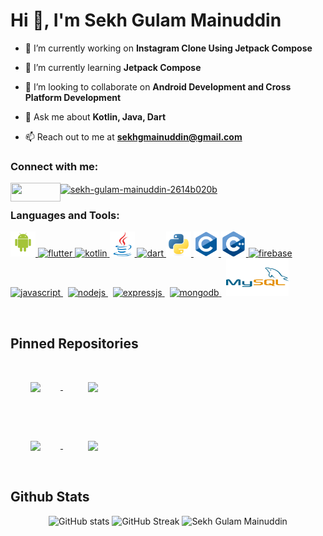 # Hi 👋, I'm Sekh Gulam Mainuddin

- 🔭 I’m currently working on **Instagram Clone Using Jetpack Compose**

- 🌱 I’m currently learning **Jetpack Compose**

- 👯 I’m looking to collaborate on **Android Development and Cross Platform Development**

- 💬 Ask me about **Kotlin, Java, Dart**

- 📫 Reach out to me at **sekhgmainuddin@gmail.com**

<h3 align="left">Connect with me:</h3>

<p align="left">
  <a href="mailto:sekhgmainuddin@gmail.com"><img align="left" height="30" width="80" src="https://ssl.gstatic.com/ui/v1/icons/mail/rfr/logo_gmail_lockup_dark_1x_r5.png" /></a>
<a href="https://linkedin.com/in/sekh-gulam-mainuddin-2614b020b" target="blank"><img align="center" src="https://raw.githubusercontent.com/rahuldkjain/github-profile-readme-generator/master/src/images/icons/Social/linked-in-alt.svg" alt="sekh-gulam-mainuddin-2614b020b" height="30" width="40" /></a>
</p>

<h3 align="left">Languages and Tools:</h3>

<p align="left"> 
  <a href="https://developer.android.com" target="_blank" rel="noreferrer"> <img src="https://raw.githubusercontent.com/devicons/devicon/master/icons/android/android-original-wordmark.svg" alt="android" width="40" height="40"/> </a>
  <a href="https://flutter.dev" target="_blank" rel="noreferrer"> <img src="https://www.vectorlogo.zone/logos/flutterio/flutterio-icon.svg" alt="flutter" width="40" height="40"/> </a> 
  <a href="https://kotlinlang.org" target="_blank" rel="noreferrer"> <img src="https://www.vectorlogo.zone/logos/kotlinlang/kotlinlang-icon.svg" alt="kotlin" width="40" height="40"/> </a> 
   <a href="https://www.java.com" target="_blank" rel="noreferrer"> <img src="https://raw.githubusercontent.com/devicons/devicon/master/icons/java/java-original.svg" alt="java" width="40" height="40"/> </a>
  <a href="https://dart.dev" target="_blank" rel="noreferrer"> <img src="https://github.com/SekhGulamMainuddin/SekhGulamMainuddin/assets/73953395/f40c0fdc-4889-4589-96cb-19a133269ab3" alt="dart" width="40" height="40"/> </a>
  <a href="https://www.python.org" target="_blank" rel="noreferrer"> <img src="https://raw.githubusercontent.com/devicons/devicon/master/icons/python/python-original.svg" alt="python" width="40" height="40"/> </a>
  <a href="https://www.cprogramming.com/" target="_blank" rel="noreferrer"> <img src="https://raw.githubusercontent.com/devicons/devicon/master/icons/c/c-original.svg" alt="c" width="40" height="40"/> </a> 
  <a href="https://www.w3schools.com/cpp/" target="_blank" rel="noreferrer"> <img src="https://raw.githubusercontent.com/devicons/devicon/master/icons/cplusplus/cplusplus-original.svg" alt="cplusplus" width="40" height="40"/> </a>
  <a href="https://firebase.google.com/" target="_blank" rel="noreferrer"> <img src="https://www.vectorlogo.zone/logos/firebase/firebase-icon.svg" alt="firebase" width="40" height="40"/> </a>   
  <a href="https://www.javascript.com" target="_blank" rel="noreferrer"> <img src="https://cdn.iconscout.com/icon/free/png-512/free-javascript-2038874-1720087.png?f=avif&w=256" alt="javascript" width="60" height="60"/> </a> &nbsp; 
  <a href="https://nodejs.org/en" target="_blank" rel="noreferrer"> <img src="https://nodejs.org/static/images/logo.svg" alt="nodejs" width="100" height="60"/> </a> &nbsp; 
   <a href="https://expressjs.com" target="_blank" rel="noreferrer"> <img src="https://ajeetchaulagain.com/static/7cb4af597964b0911fe71cb2f8148d64/8d565/express-js.webp" alt="expressjs" width="60" height="60"/> </a> &nbsp; 
   <a href="https://www.mongodb.com" target="_blank" rel="noreferrer"> <img src="https://newrelic.com/sites/default/files/styles/800w/public/2021-10/mongo_logo.jpg?itok=Z1PabBZB" alt="mongodb" width="100" height="60"/> </a> &nbsp;
  <a href="https://www.mysql.com/" target="_blank" rel="noreferrer"> <img src="https://raw.githubusercontent.com/devicons/devicon/master/icons/mysql/mysql-original-wordmark.svg" alt="mysql" width="100" height="60"/> </a>
  </p>
<br>

## Pinned Repositories

<p>
  <a href="https://github.com/SekhGulamMainuddin/LearnWithFun">
  <img align="center" style="margin:2rem 2rem" src="https://github-readme-stats.vercel.app/api/pin/?username=SekhGulamMainuddin&repo=LearnWithFun&title_color=ffffff&text_color=c9cacc&icon_color=6bd600&bg_color=000000" />
</a>
  &nbsp;
  <a href="https://github.com/SekhGulamMainuddin/Time-Share">
  <img align="center" style="margin:2rem 2rem" src="https://github-readme-stats.vercel.app/api/pin/?username=SekhGulamMainuddin&repo=Time-Share&title_color=ffffff&text_color=c9cacc&icon_color=6bd600&bg_color=000000" />
</a>
</p>
<p>
  <a href="https://github.com/SekhGulamMainuddin/Zomato-Clone-Flutter">
  <img align="center" style="margin:2rem 2rem" src="https://github-readme-stats.vercel.app/api/pin/?username=SekhGulamMainuddin&repo=Zomato-Clone-Flutter&title_color=ffffff&text_color=c9cacc&icon_color=6bd600&bg_color=000000" />
</a>
  &nbsp;
  <a href="https://github.com/SekhGulamMainuddin/DSA-Problems">
  <img align="center" style="margin:2rem 2rem" src="https://github-readme-stats.vercel.app/api/pin/?username=SekhGulamMainuddin&repo=DSA-Problems&title_color=ffffff&text_color=c9cacc&icon_color=6bd600&bg_color=000000" />
</a>
</p>


## Github Stats

<p align="center">
  <img src="https://github-readme-stats-sigma-five.vercel.app/api?username=SekhGulamMainuddin&show_icons=true&theme=chartreuse-dark" alt="GitHub stats" height="150"/>
  <img src="https://github-readme-streak-stats.herokuapp.com/?user=SekhGulamMainuddin&theme=chartreuse-dark" alt="GitHub Streak" height="150"/>
  <img src="https://github-readme-stats-sigma-five.vercel.app/api/top-langs?username=SekhGulamMainuddin&show_icons=true&locale=en&layout=compact&theme=chartreuse-dark" alt="Sekh Gulam Mainuddin" />
</p>

</br>


